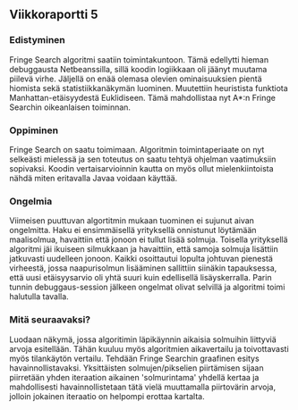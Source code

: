 ## Viikkoraportti 5

### Edistyminen
Fringe Search algoritmi saatiin toimintakuntoon. Tämä edellytti hieman debuggausta Netbeanssilla, sillä koodin logiikkaan oli jäänyt muutama piilevä virhe. Jäljellä on enää olemasa olevien ominaisuuksien pientä hiomista sekä statistiikkanäkymän luominen. Muutettiin heuristista funktiota Manhattan-etäisyydestä Euklidiseen. Tämä mahdollistaa nyt A*:n Fringe Searchin oikeanlaisen toiminnan.

### Oppiminen
Fringe Search on saatu toimimaan. Algoritmin toimintaperiaate on nyt selkeästi mielessä ja sen toteutus on saatu tehtyä ohjelman vaatimuksiin sopivaksi. Koodin vertaisarvioinnin kautta on myös ollut mielenkiintoista nähdä miten eritavalla Javaa voidaan käyttää.

### Ongelmia
Viimeisen puuttuvan algortitmin mukaan tuominen ei sujunut aivan ongelmitta. Haku ei ensimmäisellä yrityksellä onnistunut löytämään maalisolmua, havaittiin että jonoon ei tullut lisää solmuja. Toisella yrityksellä algoritmi jäi ikuiseen silmukkaan ja havaittiin, että samoja solmuja lisättiin jatkuvasti uudelleen jonoon. Kaikki osoittautui lopulta johtuvan pienestä virheestä, jossa naapurisolmun lisääminen sallittiin siinäkin tapauksessa, että uusi etäisyysarvio oli yhtä suuri kuin edellisellä lisäyskerralla. Parin tunnin debuggaus-session jälkeen ongelmat olivat selvillä ja algoritmi toimi halutulla tavalla.

### Mitä seuraavaksi?
Luodaan näkymä, jossa algoritimin läpikäynnin aikaisia solmuihin liittyviä arvoja esitellään. Tähän kuuluu myös algoritmien aikavertailu ja toivottavasti myös tilankäytön vertailu. Tehdään Fringe Searchin graafinen esitys havainnollistavaksi. Yksittäisten solmujen/pikselien piirtämisen sijaan piirretään yhden iteraation aikainen 'solmurintama' yhdellä kertaa ja mahdollisesti havainnollistetaan tätä vielä muuttamalla piirtovärin arvoja, jolloin jokainen iteraatio on helpompi erottaa kartalta.